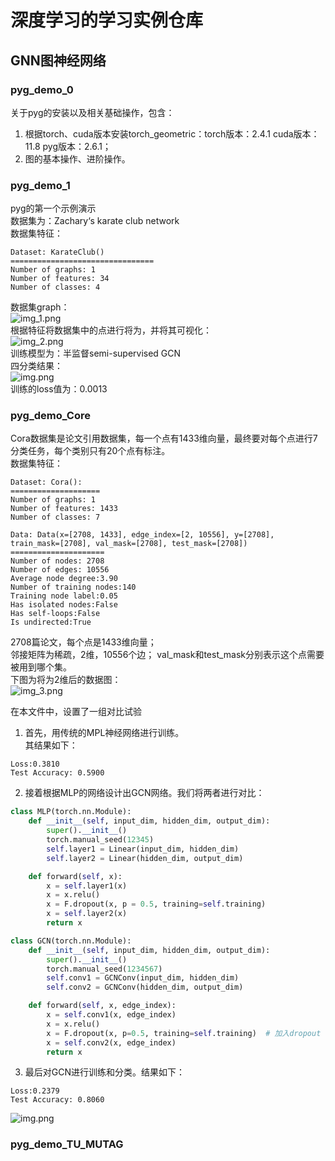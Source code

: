 # 深度学习的学习实例仓库
## GNN图神经网络
### pyg_demo_0
关于pyg的安装以及相关基础操作，包含：
1. 根据torch、cuda版本安装torch_geometric：torch版本：2.4.1
cuda版本：11.8  pyg版本：2.6.1；
2. 图的基本操作、进阶操作。

### pyg_demo_1  
pyg的第一个示例演示  
数据集为：Zachary‘s karate club network  
数据集特征：  
````
Dataset: KarateClub()
================================  
Number of graphs: 1
Number of features: 34
Number of classes: 4
````
数据集graph：  
![img_1.png](img/img_1.png)  
根据特征将数据集中的点进行将为，并将其可视化：  
![img_2.png](img/img_2.png)  
训练模型为：半监督semi-supervised GCN  
四分类结果：  
![img.png](img/img.png)  
训练的loss值为：0.0013
### pyg_demo_Core  
Cora数据集是论文引用数据集，每一个点有1433维向量，最终要对每个点进行7分类任务，每个类别只有20个点有标注。  
数据集特征：  
````
Dataset: Cora():
====================
Number of graphs: 1
Number of features: 1433
Number of classes: 7

Data: Data(x=[2708, 1433], edge_index=[2, 10556], y=[2708], train_mask=[2708], val_mask=[2708], test_mask=[2708])
=====================
Number of nodes: 2708
Number of edges: 10556
Average node degree:3.90
Number of training nodes:140
Training node label:0.05
Has isolated nodes:False
Has self-loops:False
Is undirected:True
````
2708篇论文，每个点是1433维向量；  
邻接矩阵为稀疏，2维，10556个边；
val_mask和test_mask分别表示这个点需要被用到哪个集。  
下图为将为2维后的数据图：  
![img_3.png](img/img_3.png)

在本文件中，设置了一组对比试验  
1. 首先，用传统的MPL神经网络进行训练。  
其结果如下：
```
Loss:0.3810
Test Accuracy: 0.5900
```
2. 接着根据MLP的网络设计出GCN网络。我们将两者进行对比：
```python
class MLP(torch.nn.Module):
    def __init__(self, input_dim, hidden_dim, output_dim):
        super().__init__()
        torch.manual_seed(12345)
        self.layer1 = Linear(input_dim, hidden_dim)
        self.layer2 = Linear(hidden_dim, output_dim)

    def forward(self, x):
        x = self.layer1(x)
        x = x.relu()
        x = F.dropout(x, p = 0.5, training=self.training)
        x = self.layer2(x)
        return x
```
```python
class GCN(torch.nn.Module):
    def __init__(self, input_dim, hidden_dim, output_dim):
        super().__init__()
        torch.manual_seed(1234567)
        self.conv1 = GCNConv(input_dim, hidden_dim)
        self.conv2 = GCNConv(hidden_dim, output_dim)

    def forward(self, x, edge_index):
        x = self.conv1(x, edge_index)
        x = x.relu()
        x = F.dropout(x, p=0.5, training=self.training)  # 加入dropout
        x = self.conv2(x, edge_index)
        return x
```  
3. 最后对GCN进行训练和分类。结果如下：  
```
Loss:0.2379
Test Accuracy: 0.8060
```  
![img.png](img/img_4.png)
###  pyg_demo_TU_MUTAG

